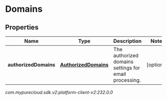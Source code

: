 # Domains


## Properties

| Name | Type | Description | Notes |
| ------------ | ------------- | ------------- | ------------- |
| **authorizedDomains** | [**AuthorizedDomains**](AuthorizedDomains) | The authorized domains settings for email processing. |  [optional] |




_com.mypurecloud.sdk.v2:platform-client-v2:232.0.0_
